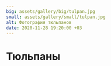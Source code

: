 ```yaml
---
big: assets/gallery/big/tulpan.jpg
small: assets/gallery/small/tulpan.jpg
alt: Фотография тюльпанов
date: 2020-11-28 19:20:00 +03
---
```

# Тюльпаны